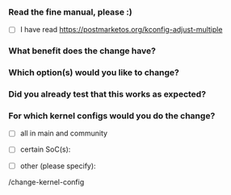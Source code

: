 <!-- Use this template to kick off the discussion for changing one or more
     related kernel config options.
-->

### Read the fine manual, please :)

- [ ] I have read https://postmarketos.org/kconfig-adjust-multiple

### What benefit does the change have?

### Which option(s) would you like to change?

<!-- Make sure to specify if you would like to enable/disable/set a value. -->

### Did you already test that this works as expected?

<!-- Not required, but recommended. If you did test it, please list which
     device you have tested it with. -->

### For which kernel configs would you do the change?

<!-- If it makes sense, we encourage to adjust all kernels used by devices in
     the main and community categories, so devices behave consistently. -->

- [ ] all in main and community
- [ ] certain SoC(s):
- [ ] other (please specify):


<!-- leave this, so it applies the correct label in gitlab -->
/change-kernel-config
